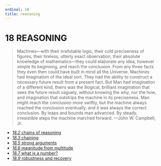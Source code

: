 ```yaml
---
ordinal: 18
title: reasoning
---
```


# 18 REASONING 

<blockquote> Machines&mdash;with their irrefutable logic, their cold preciseness of figures, their tireless, utterly exact observation, their absolute knowledge of mathematics&mdash;they could elaborate any idea, however simple its beginning, and reach the conclusion. From any three facts they even then could have built in mind all the Universe. Machines had imagination of the ideal sort. They had the ability to construct a necessary future result from a present fact. But Man had imagination of a different kind, theirs was the illogical, brilliant imagination that sees the future result vaguely, without knowing the why, nor the how, and imagination that outstrips the machine in its preciseness. Man might reach the conclusion more swiftly, but the machine always reached the conclusion eventually, and it was always the correct conclusion. By leaps and bounds man advanced. By steady, irresistible steps the machine marched forward. &mdash;John W. Campbell, Jr.</blockquote>
<ul><li><a href="http://aurellem.org/minsky/som-18.2.html"><em>18.2</em> chains of reasoning</a></li><li><a href="http://aurellem.org/minsky/som-18.3.html"><em>18.3</em> chaining</a></li><li><a href="http://aurellem.org/minsky/som-18.5.html"><em>18.5</em> strong arguments</a></li><li><a href="http://aurellem.org/minsky/som-18.6.html"><em>18.6</em> magnitude from multitude</a></li><li><a href="http://aurellem.org/minsky/som-18.7.html"><em>18.7</em> what is a number?</a></li><li><a href="http://aurellem.org/minsky/som-18.9.html"><em>18.9</em> robustness and recovery</a></li> <br><br> </ul>